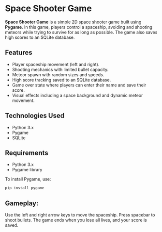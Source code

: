 # Space Shooter Game

**Space Shooter Game** is a simple 2D space shooter game built using **Pygame**. In this game, players control a spaceship, avoiding and shooting meteors while trying to survive for as long as possible. The game also saves high scores to an SQLite database.

## Features
- Player spaceship movement (left and right).
- Shooting mechanics with limited bullet capacity.
- Meteor spawn with random sizes and speeds.
- High score tracking saved to an SQLite database.
- Game over state where players can enter their name and save their score.
- Visual effects including a space background and dynamic meteor movement.

## Technologies Used
- Python 3.x
- Pygame
- SQLite

## Requirements
- Python 3.x
- Pygame library

To install Pygame, use:
```bash
pip install pygame
```

## Gameplay:
Use the left and right arrow keys to move the spaceship.
Press spacebar to shoot bullets.
The game ends when you lose all lives, and your score is saved.
